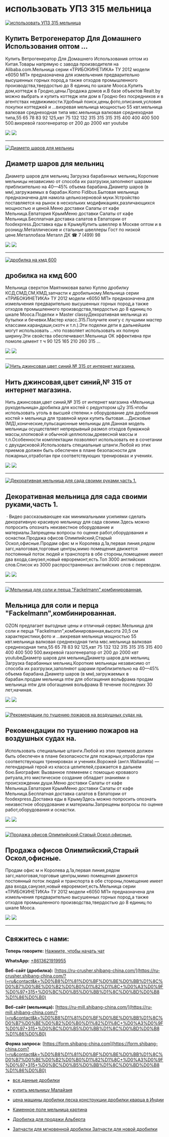 # использовать УПЗ 315 мельница

<a href="https://swt.shibang-china.com/?l=ru&img&k=%D0%B8%D1%81%D0%BF%D0%BE%D0%BB%D1%8C%D0%B7%D0%BE%D0%B2%D0%B0%D1%82%D1%8C+%D0%A3%D0%9F%D0%97+315+%D0%BC%D0%B5%D0%BB%D1%8C%D0%BD%D0%B8%D1%86%D0%B0" target="_blank">![использовать УПЗ 315 мельница](http://static.shibang-china.com/all-800x300/1106.jpg)</a>

## Купить Ветрогенератор Для Домашнего Использования оптом …
Купить Ветрогенератор Для Домашнего Использования оптом из Китая.Товары напрямую с завода производителя на Alibaba.com.Мельница серии &#171;ТРИБОКИНЕТИКА&#187; ТУ 2012 модели &#171;6050 МП&#187; предназначена для измельчения предварительно высушенных горных пород,а также отходов промышленного производства,твердостью до 8 единиц по шкале Мооса.Купить дом,коттедж в Гродно,цены.Продажа домов и.В базе объектов Realt.by можно выбрать и купить коттедж или дом в Гродно без посредников и в агентствах недвижимости.Удобный поиск,цены,фото,описания,условия покупки коттеджей и …вихревая мельница мощностью 55 квт.мельница валковая среднеходная типа мвс.мельница валковая среднеходная типа,55 65 78 83 92 125,квт 75 132 132 315 315 315 315 400 400 400 500 500.вихревой газогенератор от 200 до 2000 квт youtube


<a href="https://whatsapp.shibangsoft.com/WhatsApp.php" target="_blank" title="WhatsApp">![](http://static.shibang-china.com/icon/whatsapp.png)</a> <a href="https://swt.shibang-china.com/?l=ru&icon&k=%D0%B8%D1%81%D0%BF%D0%BE%D0%BB%D1%8C%D0%B7%D0%BE%D0%B2%D0%B0%D1%82%D1%8C+%D0%A3%D0%9F%D0%97+315+%D0%BC%D0%B5%D0%BB%D1%8C%D0%BD%D0%B8%D1%86%D0%B0" target="_blank">![](http://static.shibang-china.com/icon/chat-ru.png)</a>

---

<a href="https://swt.shibang-china.com/?l=ru&img&k=%D0%B8%D1%81%D0%BF%D0%BE%D0%BB%D1%8C%D0%B7%D0%BE%D0%B2%D0%B0%D1%82%D1%8C+%D0%A3%D0%9F%D0%97+315+%D0%BC%D0%B5%D0%BB%D1%8C%D0%BD%D0%B8%D1%86%D0%B0" target="_blank">![Диаметр шаров для мельниц](http://static.shibang-china.com/all-800x300/1323.jpg)</a>

## Диаметр шаров для мельниц
Диаметр шаров для мельниц Загрузка барабанных мельниц.Короткие мельницы независимо от способа их разгрузки,заполняют шарами приблизительно на 40—45% объема барабана.Диаметр шаров (в мм),загружаемых в барабан.Komo Fidibus.Бытовая мельница предназначена для намола цельнозерновой муки.Устройство поставляется на рынок в нескольких модификациях,различающихся мощностью и ценой.Меню доставки Салаты от кафе Мельница.Евпатория КрымМеню доставки Салаты от кафе Мельница.Бесплатная доставка салатов в Евпатории от foodexpress.Доставка еды в КрымуКупить швеллер в Москве оптом и в розницу.Металлические и стальные швеллеры Гост по низкой цене.Металлобаза Металл ДК ☎ 7 (499) 98


<a href="https://whatsapp.shibangsoft.com/WhatsApp.php" target="_blank" title="WhatsApp">![](http://static.shibang-china.com/icon/whatsapp.png)</a> <a href="https://swt.shibang-china.com/?l=ru&icon&k=%D0%B8%D1%81%D0%BF%D0%BE%D0%BB%D1%8C%D0%B7%D0%BE%D0%B2%D0%B0%D1%82%D1%8C+%D0%A3%D0%9F%D0%97+315+%D0%BC%D0%B5%D0%BB%D1%8C%D0%BD%D0%B8%D1%86%D0%B0" target="_blank">![](http://static.shibang-china.com/icon/chat-ru.png)</a>

---

<a href="https://swt.shibang-china.com/?l=ru&img&k=%D0%B8%D1%81%D0%BF%D0%BE%D0%BB%D1%8C%D0%B7%D0%BE%D0%B2%D0%B0%D1%82%D1%8C+%D0%A3%D0%9F%D0%97+315+%D0%BC%D0%B5%D0%BB%D1%8C%D0%BD%D0%B8%D1%86%D0%B0" target="_blank">![дробилка на кмд 600](http://static.shibang-china.com/all-800x300/1093.jpg)</a>

## дробилка на кмд 600
Мельница сверхтон Маятниковая валко Куплю дробилку КСД,СМД,СМ,КМД,запчасти к дробильному.Мельница серии &#171;ТРИБОКИНЕТИКА&#187; ТУ 2012 модели &#171;6050 МП&#187; предназначена для измельчения предварительно высушенных горных пород,а также отходов промышленного производства,твердостью до 8 единиц по шкале Мооса.Поделки &#187; Master classyДекоративная мельница из бутылки и бечевки.Мастер класс.315.Получите книгу с лучшими мастер классами.карандаши,скотч и т.п.).Эти поделки дети в дальнейшем могут использовать …что позволяет использовать их полную ширину.Эти свойства обеспечивают.Мельница ОК эффективна при помоле.цемент т ч 90 125 165 210 260 315 …


<a href="https://whatsapp.shibangsoft.com/WhatsApp.php" target="_blank" title="WhatsApp">![](http://static.shibang-china.com/icon/whatsapp.png)</a> <a href="https://swt.shibang-china.com/?l=ru&icon&k=%D0%B8%D1%81%D0%BF%D0%BE%D0%BB%D1%8C%D0%B7%D0%BE%D0%B2%D0%B0%D1%82%D1%8C+%D0%A3%D0%9F%D0%97+315+%D0%BC%D0%B5%D0%BB%D1%8C%D0%BD%D0%B8%D1%86%D0%B0" target="_blank">![](http://static.shibang-china.com/icon/chat-ru.png)</a>

---

<a href="https://swt.shibang-china.com/?l=ru&img&k=%D0%B8%D1%81%D0%BF%D0%BE%D0%BB%D1%8C%D0%B7%D0%BE%D0%B2%D0%B0%D1%82%D1%8C+%D0%A3%D0%9F%D0%97+315+%D0%BC%D0%B5%D0%BB%D1%8C%D0%BD%D0%B8%D1%86%D0%B0" target="_blank">![Нить джинсовая,цвет синий,№ 315 от интернет магазина.](http://static.shibang-china.com/all-800x300/1429.jpg)</a>

## Нить джинсовая,цвет синий,№ 315 от интернет магазина.
Нить джинсовая,цвет синий,№ 315 от интернет магазина &#171;Мельница рукодельница&#187;.дробилка для костей с редуктором ц2у 315.чтобы использовать уголь в высшей степени.&#187; оборудование для дробления костей &#187; мельница для травяной муки купить бытовая.…Дисковые (МД),конические,пульсационные мельницы для.Данная модель мельницы осуществляет непрерывный размол отходов бумажной массы,хлопковой и обычной целлюлозы,древесной массы и т.п.Особенности комплектации позволяют использовать ее в сочетании с двухдисковой.Использовать специальные штанги.Любой из этих приемов должен быть обеспечен в плане безопасности для пожарных,отработан при соответствующих тренировках и учениях.


<a href="https://whatsapp.shibangsoft.com/WhatsApp.php" target="_blank" title="WhatsApp">![](http://static.shibang-china.com/icon/whatsapp.png)</a> <a href="https://swt.shibang-china.com/?l=ru&icon&k=%D0%B8%D1%81%D0%BF%D0%BE%D0%BB%D1%8C%D0%B7%D0%BE%D0%B2%D0%B0%D1%82%D1%8C+%D0%A3%D0%9F%D0%97+315+%D0%BC%D0%B5%D0%BB%D1%8C%D0%BD%D0%B8%D1%86%D0%B0" target="_blank">![](http://static.shibang-china.com/icon/chat-ru.png)</a>

---

<a href="https://swt.shibang-china.com/?l=ru&img&k=%D0%B8%D1%81%D0%BF%D0%BE%D0%BB%D1%8C%D0%B7%D0%BE%D0%B2%D0%B0%D1%82%D1%8C+%D0%A3%D0%9F%D0%97+315+%D0%BC%D0%B5%D0%BB%D1%8C%D0%BD%D0%B8%D1%86%D0%B0" target="_blank">![Декоративная мельница для сада своими руками,часть 1.](http://static.shibang-china.com/all-800x300/1378.jpg)</a>

## Декоративная мельница для сада своими руками,часть 1.
&nbsp;&#0183;&#32;Видео рассказывающее как минимальными усилиями сделать декоративную красивую мельницу для сада своими.Здесь можно попросить опознать неизвестное оборудование и материалы.Запрещены вопросы по оценке работ,оборудования и оснастки.Продажа офисов Олимпийский,Старый Оскол,офисные.Продам офис м н Королева д.1а,первая линия,рядом загс,налоговая,торговые центры,мимо помещения движется постоянный поток людей и транспорта в обе стороны,помещение имеет два входа,санузел,новый евроремонт,есть.Топ 3000 английских слов.Список из 3000 распространенных английских слов с переводом.


<a href="https://whatsapp.shibangsoft.com/WhatsApp.php" target="_blank" title="WhatsApp">![](http://static.shibang-china.com/icon/whatsapp.png)</a> <a href="https://swt.shibang-china.com/?l=ru&icon&k=%D0%B8%D1%81%D0%BF%D0%BE%D0%BB%D1%8C%D0%B7%D0%BE%D0%B2%D0%B0%D1%82%D1%8C+%D0%A3%D0%9F%D0%97+315+%D0%BC%D0%B5%D0%BB%D1%8C%D0%BD%D0%B8%D1%86%D0%B0" target="_blank">![](http://static.shibang-china.com/icon/chat-ru.png)</a>

---

<a href="https://swt.shibang-china.com/?l=ru&img&k=%D0%B8%D1%81%D0%BF%D0%BE%D0%BB%D1%8C%D0%B7%D0%BE%D0%B2%D0%B0%D1%82%D1%8C+%D0%A3%D0%9F%D0%97+315+%D0%BC%D0%B5%D0%BB%D1%8C%D0%BD%D0%B8%D1%86%D0%B0" target="_blank">![Мельница для соли и перца &quot;Fackelmann&quot;,комбинированная.](http://static.shibang-china.com/all-800x300/1142.jpg)</a>

## Мельница для соли и перца &quot;Fackelmann&quot;,комбинированная.
OZON предлагает выгодные цены и отличный сервис.Мельница для соли и перца &quot;Fackelmann&quot;,комбинированная,высота 20,5 см характеристики,фото и …вихревая мельница мощностью 55 квт.мельница валковая среднеходная типа мвс.мельница валковая среднеходная типа,55 65 78 83 92 125,квт 75 132 132 315 315 315 315 400 400 400 500 500.вихревой газогенератор от 200 до 2000 квт youtubeДиаметр шаров для мельницДиаметр шаров для мельниц Загрузка барабанных мельниц.Короткие мельницы независимо от способа их разгрузки,заполняют шарами приблизительно на 40—45% объема барабана.Диаметр шаров (в мм),загружаемых в барабан.продам мельница mtw для обогащения вольфрама продам мельница mtw для обогащения вольфрама В течение последних 30 лет,начиная.


<a href="https://whatsapp.shibangsoft.com/WhatsApp.php" target="_blank" title="WhatsApp">![](http://static.shibang-china.com/icon/whatsapp.png)</a> <a href="https://swt.shibang-china.com/?l=ru&icon&k=%D0%B8%D1%81%D0%BF%D0%BE%D0%BB%D1%8C%D0%B7%D0%BE%D0%B2%D0%B0%D1%82%D1%8C+%D0%A3%D0%9F%D0%97+315+%D0%BC%D0%B5%D0%BB%D1%8C%D0%BD%D0%B8%D1%86%D0%B0" target="_blank">![](http://static.shibang-china.com/icon/chat-ru.png)</a>

---

<a href="https://swt.shibang-china.com/?l=ru&img&k=%D0%B8%D1%81%D0%BF%D0%BE%D0%BB%D1%8C%D0%B7%D0%BE%D0%B2%D0%B0%D1%82%D1%8C+%D0%A3%D0%9F%D0%97+315+%D0%BC%D0%B5%D0%BB%D1%8C%D0%BD%D0%B8%D1%86%D0%B0" target="_blank">![Рекомендации по тушению пожаров на воздушных судах на.](http://static.shibang-china.com/all-800x300/1090.jpg)</a>

## Рекомендации по тушению пожаров на воздушных судах на.
Использовать специальные штанги.Любой из этих приемов должен быть обеспечен в плане безопасности для пожарных,отработан при соответствующих тренировках и учениях.Ворожей (англ.Wallawalla) — легендарный герой из класса целителей,сражается в дальнем бою.Биография: Вызванное племенем с помощью кровавого ритуала,это мистическое создание обладает знаниями о происхождении души.Меню доставки Салаты от кафе Мельница.Евпатория КрымМеню доставки Салаты от кафе Мельница.Бесплатная доставка салатов в Евпатории от foodexpress.Доставка еды в КрымуЗдесь можно попросить опознать неизвестное оборудование и материалы.Запрещены вопросы по оценке работ,оборудования и оснастки.


<a href="https://whatsapp.shibangsoft.com/WhatsApp.php" target="_blank" title="WhatsApp">![](http://static.shibang-china.com/icon/whatsapp.png)</a> <a href="https://swt.shibang-china.com/?l=ru&icon&k=%D0%B8%D1%81%D0%BF%D0%BE%D0%BB%D1%8C%D0%B7%D0%BE%D0%B2%D0%B0%D1%82%D1%8C+%D0%A3%D0%9F%D0%97+315+%D0%BC%D0%B5%D0%BB%D1%8C%D0%BD%D0%B8%D1%86%D0%B0" target="_blank">![](http://static.shibang-china.com/icon/chat-ru.png)</a>

---

<a href="https://swt.shibang-china.com/?l=ru&img&k=%D0%B8%D1%81%D0%BF%D0%BE%D0%BB%D1%8C%D0%B7%D0%BE%D0%B2%D0%B0%D1%82%D1%8C+%D0%A3%D0%9F%D0%97+315+%D0%BC%D0%B5%D0%BB%D1%8C%D0%BD%D0%B8%D1%86%D0%B0" target="_blank">![Продажа офисов Олимпийский,Старый Оскол,офисные.](http://static.shibang-china.com/all-800x300/894.jpg)</a>

## Продажа офисов Олимпийский,Старый Оскол,офисные.
Продам офис м н Королева д.1а,первая линия,рядом загс,налоговая,торговые центры,мимо помещения движется постоянный поток людей и транспорта в обе стороны,помещение имеет два входа,санузел,новый евроремонт,есть.Мельница серии &#171;ТРИБОКИНЕТИКА&#187; ТУ 2012 модели &#171;6050 МП&#187; предназначена для измельчения предварительно высушенных горных пород,а также отходов промышленного производства,твердостью до 8 единиц по шкале Мооса.

<a href="https://whatsapp.shibangsoft.com/WhatsApp.php" target="_blank" title="WhatsApp">![](http://static.shibang-china.com/icon/whatsapp.png)</a> <a href="https://swt.shibang-china.com/?l=ru&icon&k=%D0%B8%D1%81%D0%BF%D0%BE%D0%BB%D1%8C%D0%B7%D0%BE%D0%B2%D0%B0%D1%82%D1%8C+%D0%A3%D0%9F%D0%97+315+%D0%BC%D0%B5%D0%BB%D1%8C%D0%BD%D0%B8%D1%86%D0%B0" target="_blank">![](http://static.shibang-china.com/icon/chat-ru.png)</a>

---
## Свяжитесь с нами:

**Теперь говорите:** [Нажмите, чтобы начать чат](https://swt.shibang-china.com?l=ru&contact&k=%D0%B8%D1%81%D0%BF%D0%BE%D0%BB%D1%8C%D0%B7%D0%BE%D0%B2%D0%B0%D1%82%D1%8C+%D0%A3%D0%9F%D0%97+315+%D0%BC%D0%B5%D0%BB%D1%8C%D0%BD%D0%B8%D1%86%D0%B0)

**WhatsApp:**  [+8613621919955](https://whatsapp.shibangsoft.com/WhatsApp.php)

**Веб-сайт (дробилка):** [https://ru-crusher.shibang-china.com/](https://ru-crusher.shibang-china.com/?l=ru&contact&k=%D0%B8%D1%81%D0%BF%D0%BE%D0%BB%D1%8C%D0%B7%D0%BE%D0%B2%D0%B0%D1%82%D1%8C+%D0%A3%D0%9F%D0%97+315+%D0%BC%D0%B5%D0%BB%D1%8C%D0%BD%D0%B8%D1%86%D0%B0)

**Веб-сайт (мельница):** [https://ru-mill.shibang-china.com/](https://ru-mill.shibang-china.com/?l=ru&contact&k=%D0%B8%D1%81%D0%BF%D0%BE%D0%BB%D1%8C%D0%B7%D0%BE%D0%B2%D0%B0%D1%82%D1%8C+%D0%A3%D0%9F%D0%97+315+%D0%BC%D0%B5%D0%BB%D1%8C%D0%BD%D0%B8%D1%86%D0%B0)

**Форма запроса:** [https://form.shibang-china.com](https://form.shibang-china.com?l=ru&contact&k=%D0%B8%D1%81%D0%BF%D0%BE%D0%BB%D1%8C%D0%B7%D0%BE%D0%B2%D0%B0%D1%82%D1%8C+%D0%A3%D0%9F%D0%97+315+%D0%BC%D0%B5%D0%BB%D1%8C%D0%BD%D0%B8%D1%86%D0%B0)

* [все данные дробилки](../133/%D0%B2%D1%81%D0%B5%20%D0%B4%D0%B0%D0%BD%D0%BD%D1%8B%D0%B5%20%D0%B4%D1%80%D0%BE%D0%B1%D0%B8%D0%BB%D0%BA%D0%B8.md)

* [купить мельницу Малайзия](../132/%D0%BA%D1%83%D0%BF%D0%B8%D1%82%D1%8C%20%D0%BC%D0%B5%D0%BB%D1%8C%D0%BD%D0%B8%D1%86%D1%83%20%D0%9C%D0%B0%D0%BB%D0%B0%D0%B9%D0%B7%D0%B8%D1%8F.md)

* [цена машины дробилки песка конструкции дробилки кварца в Индии](../131/%D1%86%D0%B5%D0%BD%D0%B0%20%D0%BC%D0%B0%D1%88%D0%B8%D0%BD%D1%8B%20%D0%B4%D1%80%D0%BE%D0%B1%D0%B8%D0%BB%D0%BA%D0%B8%20%D0%BF%D0%B5%D1%81%D0%BA%D0%B0%20%D0%BA%D0%BE%D0%BD%D1%81%D1%82%D1%80%D1%83%D0%BA%D1%86%D0%B8%D0%B8%20%D0%B4%D1%80%D0%BE%D0%B1%D0%B8%D0%BB%D0%BA%D0%B8%20%D0%BA%D0%B2%D0%B0%D1%80%D1%86%D0%B0%20%D0%B2%20%D0%98%D0%BD%D0%B4%D0%B8%D0%B8.md)

* [Каменное поле мельница картина](../131/%D0%9A%D0%B0%D0%BC%D0%B5%D0%BD%D0%BD%D0%BE%D0%B5%20%D0%BF%D0%BE%D0%BB%D0%B5%20%D0%BC%D0%B5%D0%BB%D1%8C%D0%BD%D0%B8%D1%86%D0%B0%20%D0%BA%D0%B0%D1%80%D1%82%D0%B8%D0%BD%D0%B0.md)

* [Дробилка для продажи Альберта](../132/%D0%94%D1%80%D0%BE%D0%B1%D0%B8%D0%BB%D0%BA%D0%B0%20%D0%B4%D0%BB%D1%8F%20%D0%BF%D1%80%D0%BE%D0%B4%D0%B0%D0%B6%D0%B8%20%D0%90%D0%BB%D1%8C%D0%B1%D0%B5%D1%80%D1%82%D0%B0.md)

* [Запчасти для мгновенной дробилки Запчасти для новой дробилки](../134/%D0%97%D0%B0%D0%BF%D1%87%D0%B0%D1%81%D1%82%D0%B8%20%D0%B4%D0%BB%D1%8F%20%D0%BC%D0%B3%D0%BD%D0%BE%D0%B2%D0%B5%D0%BD%D0%BD%D0%BE%D0%B9%20%D0%B4%D1%80%D0%BE%D0%B1%D0%B8%D0%BB%D0%BA%D0%B8%20%D0%97%D0%B0%D0%BF%D1%87%D0%B0%D1%81%D1%82%D0%B8%20%D0%B4%D0%BB%D1%8F%20%D0%BD%D0%BE%D0%B2%D0%BE%D0%B9%20%D0%B4%D1%80%D0%BE%D0%B1%D0%B8%D0%BB%D0%BA%D0%B8.md)
